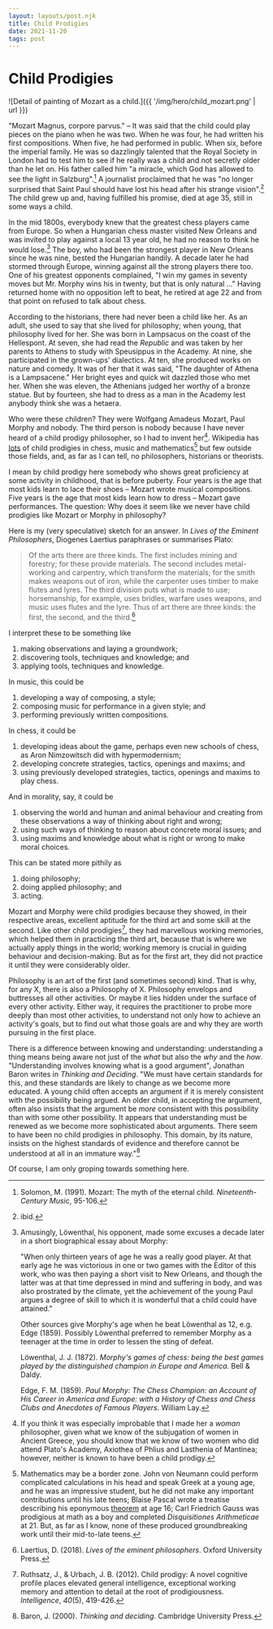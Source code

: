 ```yaml
---
layout: layouts/post.njk
title: Child Prodigies
date: 2021-11-20
tags: post
---
```


# Child Prodigies

![Detail of painting of Mozart as a child.]({{ '/img/hero/child_mozart.png' | url }})

"Mozart Magnus, corpore parvus." – It was said that the child could play pieces on the piano when he was two. When he was four, he had written his first compositions. When five, he had performed in public. When six, before the imperial family. He was so dazzlingly talented that the Royal Society in London had to test him to see if he really was a child and not secretly older than he let on. His father called him "a miracle, which God has allowed to see the light in Salzburg".[^1] A journalist proclaimed that he was "no longer surprised that Saint Paul should have lost his head after his strange vision".[^2] The child grew up and, having fulfilled his promise, died at age 35, still in some ways a child.

In the mid 1800s, everybody knew that the greatest chess players came from Europe. So when a Hungarian chess master visited New Orleans and was invited to play against a local 13 year old, he had no reason to think he would lose.[^3] The boy, who had been the strongest player in New Orleans since he was nine, bested the Hungarian handily. A decade later he had stormed through Europe, winning against all the strong players there too. One of his greatest opponents complained, "I win my games in seventy moves but Mr. Morphy wins his in twenty, but that is only natural ..." Having returned home with no opposition left to beat, he retired at age 22 and from that point on refused to talk about chess.

According to the historians, there had never been a child like her. As an adult, she used to say that she lived for philosophy; when young, that philosophy lived for her. She was born in Lampsacus on the coast of the Hellespont. At seven, she had read the _Republic_ and was taken by her parents to Athens to study with Speusippus in the Academy. At nine, she participated in the grown-ups' dialectics. At ten, she produced works on nature and comedy. It was of her that it was said, "The daughter of Athena is a Lampsacene." Her bright eyes and quick wit dazzled those who met her. When she was eleven, the Athenians judged her worthy of a bronze statue. But by fourteen, she had to dress as a man in the Academy lest anybody think she was a hetaera.

Who were these children? They were Wolfgang Amadeus Mozart, Paul Morphy and nobody. The third person is nobody because I have never heard of a child prodigy philosopher, so I had to invent her[^4]. Wikipedia has [lots](https://en.wikipedia.org/wiki/List_of_child_prodigies) of child prodigies in chess, music and mathematics[^5] but few outside those fields, and, as far as I can tell, no philosophers, historians or theorists.

I mean by child prodigy here somebody who shows great proficiency at some activity in childhood, that is before puberty. Four years is the age that most kids learn to lace their shoes – Mozart wrote musical compositions. Five years is the age that most kids learn how to dress – Mozart gave performances. The question: Why does it seem like we never have child prodigies like Mozart or Morphy in philosophy?

Here is my (very speculative) sketch for an answer. In _Lives of the Eminent Philosophers_, Diogenes Laertius paraphrases or summarises Plato:

> Of the arts there are three kinds. The first includes mining and forestry; for these provide materials. The second includes metal-working and carpentry, which transform the materials; for the smith makes weapons out of iron, while the carpenter uses timber to make flutes and lyres. The third division puts what is made to use; horsemanship, for example, uses bridles, warfare uses weapons, and music uses flutes and the lyre. Thus of art there are three kinds: the first, the second, and the third.[^6]

I interpret these to be something like

1. making observations and laying a groundwork;
2. discovering tools, techniques and knowledge; and
3. applying tools, techniques and knowledge.

In music, this could be

1. developing a way of composing, a style;
2. composing music for performance in a given style; and
3. performing previously written compositions.

In chess, it could be

1. developing ideas about the game, perhaps even new schools of chess, as Aron Nimzowitsch did with hypermodernism;
2. developing concrete strategies, tactics, openings and maxims; and
3. using previously developed strategies, tactics, openings and maxims to play chess.

And in morality, say, it could be

1. observing the world and human and animal behaviour and creating from these observations a way of thinking about right and wrong;
2. using such ways of thinking to reason about concrete moral issues; and
3. using maxims and knowledge about what is right or wrong to make moral choices.

This can be stated more pithily as

1. doing philosophy;
2. doing applied philosophy; and
3. acting.

Mozart and Morphy were child prodigies because they showed, in their respective areas, excellent aptitude for the third art and some skill at the second. Like other child prodigies[^7], they had marvellous working memories, which helped them in practicing the third art, because that is where we actually apply things in the world; working memory is crucial in guiding behaviour and decision-making. But as for the first art, they did not practice it until they were considerably older.

Philosophy is an art of the first (and sometimes second) kind. That is why, for any X, there is also a Philosophy of X. Philosophy envelops and buttresses all other activities. Or maybe it lies hidden under the surface of every other activity. Either way, it requires the practitioner to probe more deeply than most other activities, to understand not only how to achieve an activity's goals, but to find out what those goals are and why they are worth pursuing in the first place.

There is a difference between knowing and understanding: understanding a thing means being aware not just of the _what_ but also the _why_ and the _how_. "Understanding involves knowing what is a good argument", Jonathan Baron writes in _Thinking and Deciding_. "We must have certain standards for this, and these standards are likely to change as we become more educated. A young child often accepts an argument if it is merely consistent with the possibility being argued. An older child, in accepting the argument, often also insists that the argument be _more_ consistent with this possibility than with some other possibility. It appears that understanding must be renewed as we become more sophisticated about arguments. There seem to have been no child prodigies in philosophy. This domain, by its nature, insists on the highest standards of evidence and therefore cannot be understood at all in an immature way."[^8]

Of course, I am only groping towards something here.

[^1]: Solomon, M. (1991). Mozart: The myth of the eternal child. _Nineteenth-Century Music_, 95-106.
[^2]: ibid.
[^3]:
    Amusingly, Löwenthal, his opponent, made some excuses a decade later in a short biographical essay about Morphy:

    "When only thirteen years of age he was a really good player. At that early age he was victorious in one or two games with the Editor of this work, who was then paying a short visit to New Orleans, and though the latter was at that time depressed in mind and suffering in body, and was also prostrated by the climate, yet the achievement of the young Paul argues a degree of skill to which it is wonderful that a child could have attained."

    Other sources give Morphy's age when he beat Löwenthal as 12, e.g. Edge (1859). Possibly Löwenthal preferred to remember Morphy as a teenager at the time in order to lessen the sting of defeat.

    Löwenthal, J. J. (1872). _Morphy's games of chess: being the best games played by the distinguished champion in Europe and America_. Bell & Daldy.

    Edge, F. M. (1859). _Paul Morphy: The Chess Champion: an Account of His Career in America and Europe: with a History of Chess and Chess Clubs and Anecdotes of Famous Players_. William Lay.

[^4]: If you think it was especially improbable that I made her a _woman_ philosopher, given what we know of the subjugation of women in Ancient Greece, you should know that we know of two women who did attend Plato's Academy, Axiothea of Phlius and Lasthenia of Mantinea; however, neither is known to have been a child prodigy.
[^5]: Mathematics may be a border zone. John von Neumann could perform complicated calculations in his head and speak Greek at a young age, and he was an impressive student, but he did not make any important contributions until his late teens; Blaise Pascal wrote a treatise describing his eponymous [theorem](https://en.wikipedia.org/wiki/Pascal%27s_theorem) at age 16; Carl Friedrich Gauss was prodigious at math as a boy and completed _Disquisitiones Arithmeticae_ at 21. But, as far as I know, none of these produced groundbreaking work until their mid-to-late teens.
[^6]: Laertius, D. (2018). _Lives of the eminent philosophers_. Oxford University Press.
[^7]: Ruthsatz, J., & Urbach, J. B. (2012). Child prodigy: A novel cognitive profile places elevated general intelligence, exceptional working memory and attention to detail at the root of prodigiousness. _Intelligence_, _40_(5), 419-426.
[^8]: Baron, J. (2000). _Thinking and deciding_. Cambridge University Press.
